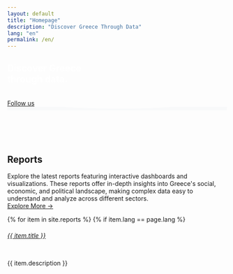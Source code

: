 ```yaml
---
layout: default
title: "Homepage"
description: "Discover Greece Through Data"
lang: "en"
permalink: /en/
---
```



<section class="bg-half-260 d-table w-100" style="background: url('{{ site.baseurl }}/assets/bg.webp') center center;">
    <div class="bg-overlay"></div>
    <div class="container">
        <div class="row justify-content-center">
            <div class="col-12 text-center">
                <div class="title-heading mt-4">
                    <div class="content">
                        <h1 style="color:white;">Discover Greece<br> through data.</h1>
                        <br>
                        <a class="btn-custom" href="https://dataforgreececom.substack.com/subscribe" method="get" target="_blank">Follow us</a>
                    </div>
                </div>
            </div><!--end col-->
        </div><!--end row-->
    </div> <!--end container-->

</section><!--end section-->
<div class="position-relative">
    <div class="shape overflow-hidden text-color-white">
        <svg viewBox="0 0 2880 48" fill="none" xmlns="http://www.w3.org/2000/svg">
            <path d="M0 48H1437.5H2880V0H2160C1442.5 52 720 0 720 0H0V48Z" fill="#F8F9FA"></path>
        </svg>
    </div>
</div>


<section class="pb-2 bg-light">
 <div class="container mt-60 pb-3" style="padding-top:70px;">
                <div class="row justify-content-center">
                    <div class="col-12">
                        <div class="section-title text-center mb-2">
                            <h2 class="mb-4">Reports</h2>
                        <p class="text-muted mx-auto para-desc">Explore the latest reports featuring interactive dashboards and visualizations. These reports offer in-depth insights into Greece's social, economic, and political landscape, making complex data easy to understand and analyze across different sectors.
                        <br><a href="/en/reports">Explore More &rarr;</a></p>
                        </div>
                    </div><!--end col-->
                </div><!--end row-->
                <div class="row justify-content-center pt-3">
                    <div class="col-lg-12">
                        <div class="tiny-two-item">
                                {% for item in site.reports %}
                                {% if item.lang == page.lang %}
                                    <div class="tiny-slide">
                                        <div class="d-flex m-2">
                                            <div class="card flex-1 content p-3 shadow rounded position-relative"> 
                                                <div class="row">
                                                <div class="col-6">
                                                <a href="{{ site.baseurl }}{{ item.url }}"><img src="{{ site.baseurl }}/{{ item.image_path | default: 'assets/posts/default-blog-cover.webp' }}" class="w-100" alt=""></a>
                                                </div>
                                                <div class="col-6" style="display: flex; flex-direction: column; height: 100%;">
                                                    <h6><a href="{{ site.baseurl }}{{ item.url }}" class="card-title title text-dark">{{ item.title }}</a></h6>
                                                    <p class="text-muted mt-2">{{ item.description }}</p>
                                                    <div style="margin-top: auto;">
                                                        <a href="{{ site.baseurl }}{{ item.url }}" class="text-muted readmore">Read More <i class="uil uil-angle-right-b align-middle"></i></a>
                                                    </div>
                                                </div>
                                            </div>
                                        </div>
                                    </div>
                                {% endif %}
                                {% endfor %}
                        </div>
                    </div><!--end col-->
                </div><!--end row-->
            </div>
</div>
<!--end container-->
</section>

<section class="border-bottom pb-5 bg-light">
 <div class="container mt-60 pb-5" style="padding-top:60px;">
                <div class="row justify-content-center">
                    <div class="col-12">
                        <div class="section-title text-center mb-2">
                            <h2 class="mb-4">Datasets</h2>
                            <p class="text-muted mx-auto para-desc">Explore the newest datasets to better understand Greece's social, economic, and political changes. These datasets provide key insights into various sectors.
                             <br><a href="/en/data-directory">Explore More &rarr;</a></p>                        
                            </div>
                    </div><!--end col-->
                </div><!--end row-->
                <div class="row justify-content-center pt-3">
                    <div class="col-lg-12">
                        <div class="tiny-three-item">
                                {% for item in site.data_directory %}
                                {% if item.lang == page.lang %}
                                    <div class="tiny-slide">
                                        <div class="d-flex m-2">
                                            <div class="card flex-1 content p-3 shadow rounded position-relative">
                                                <h6><a href="{{ site.baseurl }}{{ item.url }}" class="card-title title text-dark">{{ item.title }}</a></h6>
                                                <p class="text-muted mt-2">{{ item.description }}</p>
                                                <a href="{{ site.baseurl }}{{ item.url }}" class="text-muted readmore">Read More <i class="uil uil-angle-right-b align-middle"></i></a>
                                            </div>
                                        </div>
                                    </div>
                                {% endif %}
                                {% endfor %}
                        </div>
                    </div><!--end col-->
                </div><!--end row-->
            </div><!--end container-->

</section>
